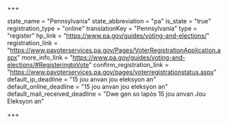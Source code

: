 +++

state_name = "Pennsylvania"
state_abbreviation = "pa"
is_state = "true"
registration_type = "online"
translationKey = "Pennsylvania"
type = "register"
hp_link = "https://www.pa.gov/guides/voting-and-elections/"
registration_link = "https://www.pavoterservices.pa.gov/Pages/VoterRegistrationApplication.aspx"
more_info_link = "https://www.pa.gov/guides/voting-and-elections/#RegisteringtoVote"
confirm_registration_link = "https://www.pavoterservices.pa.gov/pages/voterregistrationstatus.aspx"
default_ip_deadline = "15 jou anvan jou eleksyon an"
default_online_deadline = "15 jou anvan jou eleksyon an"
default_mail_received_deadline = "Dwe gen so lapòs 15 jou anvan Jou Eleksyon an"

+++
